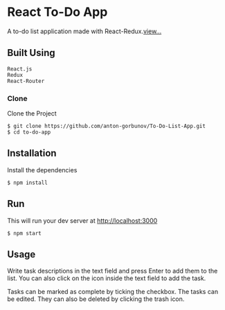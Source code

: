 # React To-Do App

A to-do list application made with React-Redux.[view...](http://uber.web-development2020.com)

## Built Using
    React.js
    Redux
    React-Router

### Clone 

Clone the Project

`$ git clone https://github.com/anton-gorbunov/To-Do-List-App.git`<br/>
`$ cd to-do-app`

## Installation

Install the dependencies

`$ npm install`

## Run
 
This will run your dev server at [http://localhost:3000](http://localhost:3000)

`$ npm start`

## Usage

Write task descriptions in the text field and press Enter to add them to the list. You can also click on the icon inside the text field to add the task.

Tasks can be marked as complete by ticking the checkbox. The tasks can be edited. They can also be deleted by clicking the trash icon.
